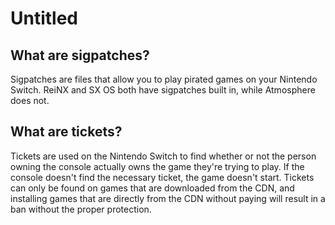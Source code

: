 # Untitled

## What are sigpatches?

Sigpatches are files that allow you to play pirated games on your Nintendo Switch. ReiNX and SX OS both have sigpatches built in, while Atmosphere does not.

## What are tickets?

Tickets are used on the Nintendo Switch to find whether or not the person owning the console actually owns the game they're trying to play. If the console doesn't find the necessary ticket, the game doesn't start. Tickets can only be found on games that are downloaded from the CDN, and installing games that are directly from the CDN without paying will result in a ban without the proper protection.



